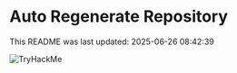 # Auto Regenerate Repository

This README was last updated: 2025-06-26 08:42:39

 ![TryHackMe](https://tryhackme.com/badge/533634)